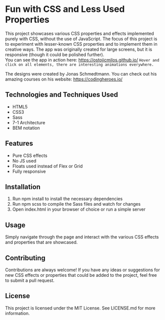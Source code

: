 # Fun with CSS and Less Used Properties
This project showcases various CSS properties and effects implemented purely with CSS, without the use of JavaScript. The focus of this project is to experiment with lesser-known CSS properties and to implement them in creative ways. The app was originally created for large screens, but it is responsive (though it could be polished further). <br>
You can see the app in action here: https://ostojicmilos.github.io/ `Hover and click on all elements, there are interesting animations everywhere.`<br>

The designs were created by Jonas Schmedtmann. You can check out his amazing courses on his website: https://codingheroes.io/

## Technologies and Techniques Used
* HTML5
* CSS3
* Sass
* 7-1 Architecture
* BEM notation
## Features
* Pure CSS effects
* No JS used
* Floats used instead of Flex or Grid
* Fully responsive
## Installation
1. Run npm install to install the necessary dependencies
2. Run npm scss to compile the Sass files and watch for changes
3. Open index.html in your browser of choice or run a simple server

## Usage
Simply navigate through the page and interact with the various CSS effects and properties that are showcased.

## Contributing
Contributions are always welcome! If you have any ideas or suggestions for new CSS effects or properties that could be added to the project, feel free to submit a pull request.

## License
This project is licensed under the MIT License. See LICENSE.md for more information.
